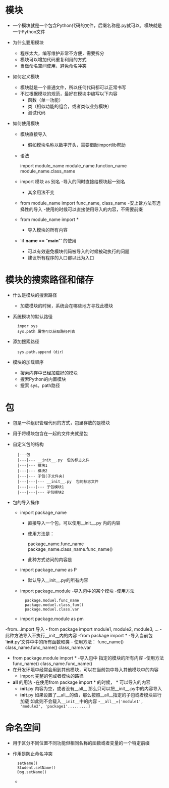 # 模块
- 一个模块就是一个包含Python代码的文件，后缀名称是.py就可以，模块就是一个Python文件
- 为什么要用模块
    - 程序太大，编写维护非常不方便，需要拆分
    - 模块可以增加代码重复利用的方式
    - 当做命名空间使用，避免命名冲突
- 如何定义模块
    - 模块就是一个普通文件，所以任何代码都可以正常书写
    - 不过根据模块的规范，最好在模块中编写以下内容
        - 函数（单一功能）
        - 类（相似功能的组合，或者类似业务模块）
        - 测试代码

- 如何使用模块
    - 模块直接导入
        - 假如模块名称以数字开头，需要借助importlib帮助
    - 语法
        
        import module_name
        module_name.function_name
        module_name.class_name
        
    - import 模块 as 别名
        -导入的同时直接给模块起一别名
        - 其余用法不变
    
    - from module_name import func_name, class_name
        -安上诉方法有选择性的导入
        -使用的时候可以直接使用导入的内容，不需要前缀
        
    - from module_name import *
        - 导入模块的所有内容
     
    - 'if __name__ == "__main__"' 的使用
        - 可以有效避免模块代码被导入的时候被动执行的问题
        - 建议所有程序的入口都以此为入口
        
# 模块的搜索路径和储存
- 什么是模块的搜索路径
    - 加载模块的时候，系统会在哪些地方寻找此模块
- 系统模块的默认路径

        impor sys
        sys.path 属性可以获取路径列表
        
- 添加搜索路径

        sys.path.append（dir）
        
- 模块的加载顺序
    - 搜索内存中已经加载好的模块
    - 搜索Python的内置模块
    - 搜索 sys。path路径
    
# 包
- 包是一种组织管理代码的方式，包里存放的是模块
- 用于将模块包含在一起的文件夹就是包
- 自定义包的结构

        |---包
        |---|--- __init__.py  包的标志文件
        |---|--- 模块1
        |---|--- 模块2
        |---|--- 子包(子文件夹)
        |---|---|--- __init__.py  包的标志文件
        |---|---|--- 子包模块1
        |---|---|--- 子包模块2


- 包的导入操作
    - import package_name
        - 直接导入一个包，可以使用__init__.py 内的内容
        - 使用方法是：
            
            package_name.func_name
            package_name.class_name.func_name()
            
        - 此种方式访问的内容是
        
    - import package_name as P
        - 默认导入__init__.py的所有内容
    - import package_module
        -导入包中的某个模块
        -使用方法
            
            package.moduel.func_name   
            package.moduel.class_fun()
            package.moduel.class.var
    
    - import package.module as pm
    
-from...import 导入
    - from package import module1, module2, module3, ...
    - 此种方法导入不执行__init__内的内容
    -from package import *
        -导入当前包 '__init__.py'文件中中的所有函数和类 
        - 使用方法：
                func_name()
                class_name.func_name()
                class_name.var
- from package.module import *
    -导入包中 指定的模块的所有内容
    -使用方法
            func_name()
            class_name.func_name()
- 在开发环境中经常会用到其他模块，可以在当前包中导入其他模块中的内容
    - import 完整的包或者模块的路径
- __all__ 的用法
    -在使用from package import * 的时候， * 可以导入的内容
    - __init__.py 内容为空，或者没有__all__ 那么只可以把__init__.py中的内容导入
    - __init__.py 如果设置了__all__的值，那么按照__all__指定的子包或者模块进行加载 如此则不会载入`__init__`中的内容
    -`__all__=['module1', 'module2', 'package1'.........]`
    
    
# 命名空间
- 用于区分不同位置不同功能但相同名称的函数或者变量的一个特定前缀
- 作用是防止命名冲突

        setName()
        Student.setName()
        Dog.setName()
    -


